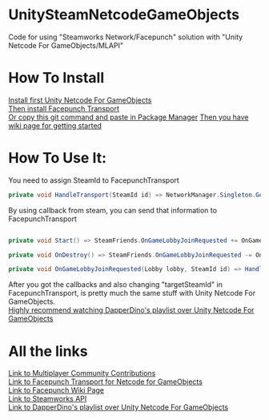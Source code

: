 # UnitySteamNetcodeGameObjects
Code for using "Steamworks Network/Facepunch" solution with "Unity Netcode For GameObjects/MLAPI"

# How To Install

[Install first Unity Netcode For GameObjects](https://docs-multiplayer.unity3d.com/docs/migration/install/index.html)<br/>
[Then install Facepunch Transport](https://github.com/Unity-Technologies/multiplayer-community-contributions/tree/main/Transports/com.community.netcode.transport.facepunch)<br/>
[Or copy this git command and paste in Package Manager](https://github.com/Unity-Technologies/multiplayer-community-contributions.git?path=/Transports/com.community.netcode.transport.facepunch)
[Then you have wiki page for getting started](https://wiki.facepunch.com/steamworks/)<br/>

# How To Use It:

You need to assign SteamId to FacepunchTransport

```c#
private void HandleTransport(SteamId id) => NetworkManager.Singleton.GetComponent<FacepunchTransport>().targetSteamId = id;
```

By using callback from steam, you can send that information to FacepunchTransport
```c#

private void Start() => SteamFriends.OnGameLobbyJoinRequested += OnGameLobbyJoinRequested; // Add the callback

private void OnDestroy() => SteamFriends.OnGameLobbyJoinRequested -= OnGameLobbyJoinRequested; // Remove the callback

private void OnGameLobbyJoinRequested(Lobby lobby, SteamId id) => HandleTransport(id);
```

After you got the callbacks and also changing "targetSteamId" in FacepunchTransport, is pretty much the same stuff with Unity Netcode For GameObjects.<br/>
[Highly recommend watching DapperDino's playlist over Unity Netcode For GameObjects](https://www.youtube.com/playlist?list=PLS6sInD7ThM2_N9a1kN2oM4zZ-U-NtT2E)

# All the links

[Link to Multiplayer Community Contributions](https://github.com/Unity-Technologies/multiplayer-community-contributions/)<br/>
[Link to Facepunch Transport for Netcode for GameObjects](https://github.com/Unity-Technologies/multiplayer-community-contributions/tree/main/Transports/com.community.netcode.transport.facepunch)<br/>
[Link to Facepunch Wiki Page](https://wiki.facepunch.com/steamworks/)<br/>
[Link to Steamworks API](https://partner.steamgames.com/doc/api)<br/>
[Link to DapperDino's playlist over Unity Netcode For GameObjects](https://www.youtube.com/playlist?list=PLS6sInD7ThM2_N9a1kN2oM4zZ-U-NtT2E)
